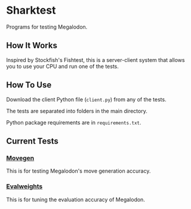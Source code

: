 # Sharktest

Programs for testing Megalodon.

## How It Works

Inspired by Stockfish's Fishtest, this is a server-client system that allows
you to use your CPU and run one of the tests.

## How To Use

Download the client Python file (`client.py`) from any of the tests.

The tests are separated into folders in the main directory.

Python package requirements are in `requirements.txt`.

## Current Tests

### [Movegen][movegen]

This is for testing Megalodon's move generation accuracy.

### [Evalweights][evalweights]

This is for tuning the evaluation accuracy of Megalodon.

[movegen]: https://megalodon-chess.github.io/sharktest/movegen
[evalweights]: https://megalodon-chess.github.io/sharktest/evalweights
